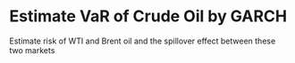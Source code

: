 # Estimate VaR of Crude Oil  by GARCH
 Estimate risk of WTI and Brent oil and the spillover effect between these two markets
